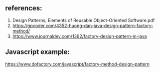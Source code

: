 ## references:
1. Design Patterns, Elements of Reusable Object-Oriented Software.pdf
2. https://gpcoder.com/4352-huong-dan-java-design-pattern-factory-method/
3. https://www.journaldev.com/1392/factory-design-pattern-in-java


## Javascript example: 
https://www.dofactory.com/javascript/factory-method-design-pattern
